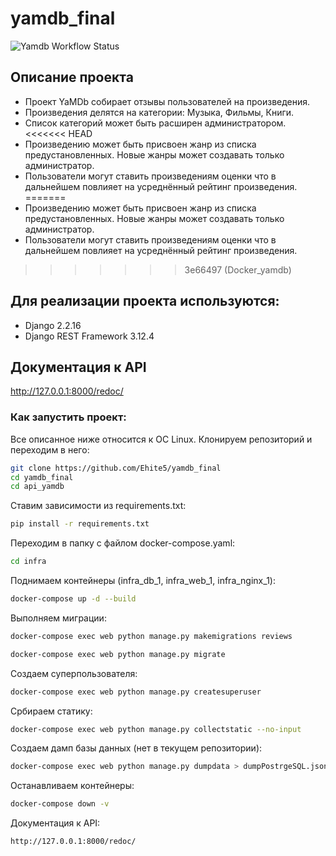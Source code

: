 # yamdb_final
![Yamdb Workflow Status](https://github.com/themasterid/yamdb_final/actions/workflows/yamdb_workflow.yml/badge.svg?branch=master&event=push)
## Описание проекта
- Проект YaMDb собирает отзывы пользователей на произведения.
- Произведения делятся на категории: Музыка, Фильмы, Книги.
- Список категорий может быть расширен администратором.
<<<<<<< HEAD
- Произведению может быть присвоен жанр из списка предустановленных. Новые жанры может создавать только администратор.
- Пользователи могут ставить произведениям оценки что в дальнейшем повлияет на усреднённый рейтинг произведения.
=======
- Произведению может быть присвоен жанр из списка предустановленных. Новые жанры может 
создавать только администратор.
- Пользователи могут ставить произведениям оценки что в дальнейшем повлияет на усреднённый 
рейтинг произведения.
>>>>>>> 3e66497 (Docker_yamdb)

## Для реализации проекта используются:
- Django 2.2.16
- Django REST Framework 3.12.4



## Документация к API
http://127.0.0.1:8000/redoc/



### Как запустить проект:

Все описанное ниже относится к ОС Linux.
Клонируем репозиторий и переходим в него:
```bash
git clone https://github.com/Ehite5/yamdb_final
cd yamdb_final
cd api_yamdb
```

Ставим зависимости из requirements.txt:
```bash
pip install -r requirements.txt
```

Переходим в папку с файлом docker-compose.yaml:
```bash
cd infra
```

Поднимаем контейнеры (infra_db_1, infra_web_1, infra_nginx_1):
```bash
docker-compose up -d --build
```

Выполняем миграции:
```bash
docker-compose exec web python manage.py makemigrations reviews
```
```bash
docker-compose exec web python manage.py migrate
```

Создаем суперпользователя:
```bash
docker-compose exec web python manage.py createsuperuser
```

Србираем статику:
```bash
docker-compose exec web python manage.py collectstatic --no-input
```

Создаем дамп базы данных (нет в текущем репозитории):
```bash
docker-compose exec web python manage.py dumpdata > dumpPostrgeSQL.json
```

Останавливаем контейнеры:
```bash
docker-compose down -v
```

Документация к API:
```bash
http://127.0.0.1:8000/redoc/
```
